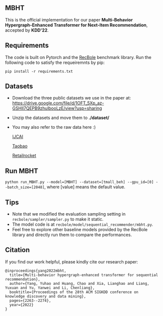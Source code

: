 ## MBHT
This is the official implementation for our paper **Multi-Behavior Hypergraph-Enhanced Transformer for Next-Item Recommendation**, accepted by **KDD'22**.

## Requirements
The code is built on Pytorch and the [RecBole](https://github.com/RUCAIBox/RecBole) benchmark library. Run the following code to satisfy the requeiremnts by pip:

`pip install -r requirements.txt`


## Datasets
- Download the three public datasets we use in the paper at:
  https://drive.google.com/file/d/1OFT_5Xp_az-GSHIl7QEPB9zhulbooLzE/view?usp=sharing

- Unzip the datasets and move them to **./dataset/**

- You may also refer to the raw data here :)

  [IJCAI](https://tianchi.aliyun.com/dataset/42)

  [Taobao](https://tianchi.aliyun.com/dataset/649)

  [Retailrocket](https://www.kaggle.com/datasets/retailrocket/ecommerce-dataset)

## Run MBHT

`python run_MBHT.py --model=[MBHT] --dataset=[tmall_beh] --gpu_id=[0] --batch_size=[2048]`, where [value] means the default value.

## Tips
- Note that we modified the evaluation sampling setting in `recbole/sampler/sampler.py` to make it static.
- The model code is at `recbole/model/sequential_recommender/mbht.py`.
- Feel free to explore other baseline models provided by the RecBole library and directly run them to compare the performances.

## Citation
If you find our work helpful, please kindly cite our research paper:
```
@inproceedings{yang2022mbht,
  title={Multi-behavior hypergraph-enhanced transformer for sequential recommendation},
  author={Yang, Yuhao and Huang, Chao and Xia, Lianghao and Liang, Yuxuan and Yu, Yanwei and Li, Chenliang},
  booktitle={Proceedings of the 28th ACM SIGKDD conference on knowledge discovery and data mining},
  pages={2263--2274},
  year={2022}
}
```
